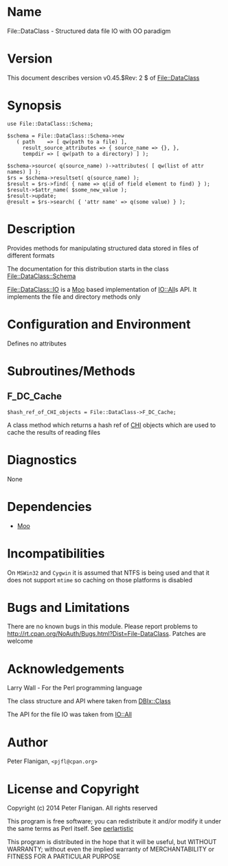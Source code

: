 # Name

File::DataClass - Structured data file IO with OO paradigm

# Version

This document describes version v0.45.$Rev: 2 $ of [File::DataClass](https://metacpan.org/pod/File::DataClass)

# Synopsis

    use File::DataClass::Schema;

    $schema = File::DataClass::Schema->new
       ( path    => [ qw(path to a file) ],
         result_source_attributes => { source_name => {}, },
         tempdir => [ qw(path to a directory) ] );

    $schema->source( q(source_name) )->attributes( [ qw(list of attr names) ] );
    $rs = $schema->resultset( q(source_name) );
    $result = $rs->find( { name => q(id of field element to find) } );
    $result->$attr_name( $some_new_value );
    $result->update;
    @result = $rs->search( { 'attr name' => q(some value) } );

# Description

Provides methods for manipulating structured data stored in files of
different formats

The documentation for this distribution starts in the class
[File::DataClass::Schema](https://metacpan.org/pod/File::DataClass::Schema)

[File::DataClass::IO](https://metacpan.org/pod/File::DataClass::IO) is a [Moo](https://metacpan.org/pod/Moo) based implementation of [IO::All](https://metacpan.org/pod/IO::All)s API.
It implements the file and directory methods only

# Configuration and Environment

Defines no attributes

# Subroutines/Methods

## F\_DC\_Cache

    $hash_ref_of_CHI_objects = File::DataClass->F_DC_Cache;

A class method which returns a hash ref of [CHI](https://metacpan.org/pod/CHI) objects which are
used to cache the results of reading files

# Diagnostics

None

# Dependencies

- [Moo](https://metacpan.org/pod/Moo)

# Incompatibilities

On `MSWin32` and `Cygwin` it is assumed that NTFS is being used and
that it does not support `mtime` so caching on those platforms is
disabled

# Bugs and Limitations

There are no known bugs in this module. Please report problems to
http://rt.cpan.org/NoAuth/Bugs.html?Dist=File-DataClass. Patches are
welcome

# Acknowledgements

Larry Wall - For the Perl programming language

The class structure and API where taken from [DBIx::Class](https://metacpan.org/pod/DBIx::Class)

The API for the file IO was taken from [IO::All](https://metacpan.org/pod/IO::All)

# Author

Peter Flanigan, `<pjfl@cpan.org>`

# License and Copyright

Copyright (c) 2014 Peter Flanigan. All rights reserved

This program is free software; you can redistribute it and/or modify it
under the same terms as Perl itself. See [perlartistic](https://metacpan.org/pod/perlartistic)

This program is distributed in the hope that it will be useful,
but WITHOUT WARRANTY; without even the implied warranty of
MERCHANTABILITY or FITNESS FOR A PARTICULAR PURPOSE
